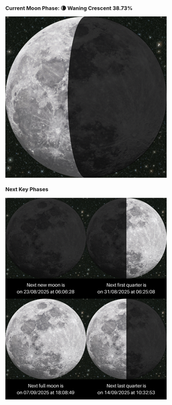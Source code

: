 ### Current Moon Phase: 🌘 Waning Crescent 38.73%
![Moon Phase](moonphase.png)
### Next Key Phases
![Gallery](gallery.png)